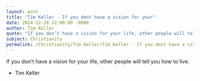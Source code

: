 ```yaml
---
layout: post
title: "Tim Keller - If you dont have a vision for your"
date: 2024-12-28 12:00:00 -0000
author: Tim Keller
quote: "If you don’t have a vision for your life, other people will tell you how to live."
subject: Christianity
permalink: /Christianity/Tim Keller/Tim Keller - If you dont have a vision for your
---
```


If you don’t have a vision for your life, other people will tell you how to live.

- Tim Keller
